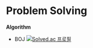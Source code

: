 # Problem Solving
**Algorithm**
* BOJ
[![Solved.ac
프로필](http://mazassumnida.wtf/api/v2/generate_badge?boj=juju08217)](https://solved.ac/juju08217)
